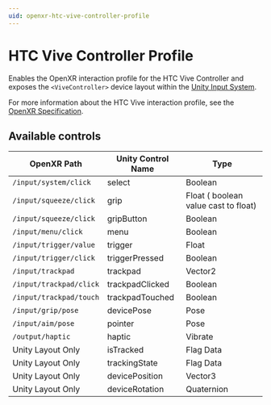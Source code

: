 ```yaml
---
uid: openxr-htc-vive-controller-profile
---
```

# HTC Vive Controller Profile

Enables the OpenXR interaction profile for the HTC Vive Controller and exposes the `<ViveController>` device layout within the [Unity Input System](https://docs.unity3d.com/Packages/com.unity.inputsystem@1.0/manual/).  

For more information about the HTC Vive interaction profile, see the [OpenXR Specification](https://www.khronos.org/registry/OpenXR/specs/1.0/html/xrspec.html#_htc_vive_controller_profile).

## Available controls

| OpenXR Path | Unity Control Name | Type |
|----|----|----|
|`/input/system/click`| select | Boolean |
|`/input/squeeze/click`| grip | Float ( boolean value cast to float)|
|`/input/squeeze/click`| gripButton | Boolean |
|`/input/menu/click` | menu | Boolean|
|`/input/trigger/value`|trigger|  Float |
|`/input/trigger/click`|triggerPressed| Boolean |
|`/input/trackpad`|trackpad| Vector2 |
|`/input/trackpad/click`|trackpadClicked| Boolean |
|`/input/trackpad/touch`|trackpadTouched| Boolean |
|`/input/grip/pose`| devicePose| Pose |
|`/input/aim/pose`|pointer| Pose |
|`/output/haptic` | haptic | Vibrate |
| Unity Layout Only  | isTracked | Flag Data |
| Unity Layout Only  | trackingState | Flag Data |
| Unity Layout Only  | devicePosition | Vector3 |
| Unity Layout Only  | deviceRotation | Quaternion |
